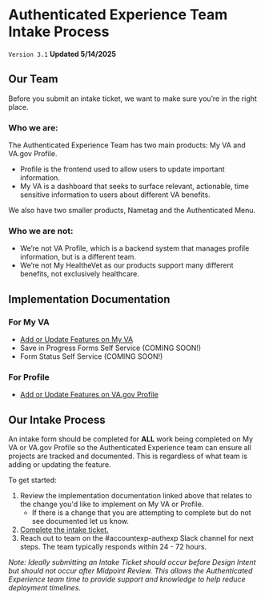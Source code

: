 # Authenticated Experience Team Intake Process

`Version 3.1` **Updated 5/14/2025**


## Our Team 

Before you submit an intake ticket, we want to make sure you’re in the right place. 

### Who we are:
The Authenticated Experience Team has two main products: My VA and VA.gov Profile.
- Profile is the frontend used to allow users to update important information.
- My VA is a dashboard that seeks to surface relevant, actionable, time sensitive information to users about different VA benefits. 

We also have two smaller products, Nametag and the Authenticated Menu.

### Who we are not: 
- We’re not VA Profile, which is a backend system that manages profile information, but is a different team. 
- We’re not My HealtheVet as our products support many different benefits, not exclusively healthcare. 


## Implementation Documentation

### For My VA
- [Add or Update Features on My VA](https://github.com/department-of-veterans-affairs/va.gov-team/blob/master/products/identity-personalization/team/governance/add-update-features-myva.md)
- Save in Progress Forms Self Service (COMING SOON!)
- Form Status Self Service (COMING SOON!)

### For Profile
- [Add or Update Features on VA.gov Profile](https://github.com/department-of-veterans-affairs/va.gov-team/blob/master/products/identity-personalization/team/governance/add-update-features-profile.md)


## Our Intake Process

An intake form should be completed for **ALL** work being completed on My VA or VA.gov Profile so the Authenticated Experience team can ensure all projects are tracked and documented. This is regardless of what team is adding or updating the feature.

To get started:
1. Review the implementation documentation linked above that relates to the change you'd like to implement on My VA or Profile.
   - If there is a change that you are attempting to complete but do not see documented let us know.
2. [Complete the intake ticket.](https://github.com/department-of-veterans-affairs/va.gov-team/issues/new?template=auth-exp-request.yml)
3. Reach out to team on the #accountexp-authexp Slack channel for next steps. The team typically responds within 24 - 72 hours.

_Note: Ideally submitting an Intake Ticket should occur before Design Intent but should not occur after Midpoint Review. This allows the Authenticated Experience team time to provide support and knowledge to help reduce deployment timelines._

